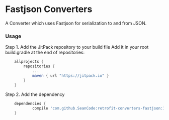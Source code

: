 # Fastjson Converters

A Converter which uses Fastjson for serialization to and from JSON.

### Usage  
Step 1. Add the JitPack repository to your build file
		 Add it in your root build.gradle at the end of repositories:  
```groovy  
	allprojects {  
		repositories {
			...
			maven { url "https://jitpack.io" }
		}
	}  
```  
Step 2. Add the dependency  
```groovy  
	dependencies {  
	        compile 'com.github.SeanCode:retrofit-converters-fastjson:1.1'
	}  
```
